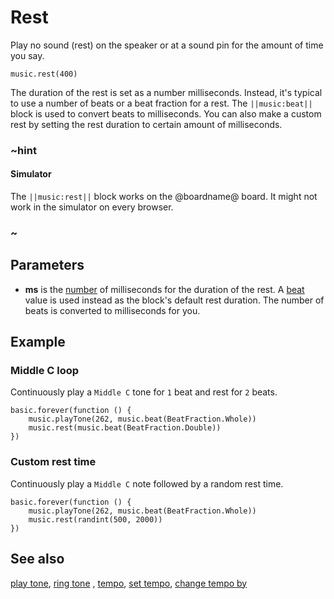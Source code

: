 # Rest

Play no sound (rest) on the speaker or at a sound pin for the amount of time you say.

```sig
music.rest(400)
```

The duration of the rest is set as a number milliseconds. Instead, it's typical to use a number of beats or a beat fraction for a rest. The ``||music:beat||`` block is used to convert beats to milliseconds. You can also make a custom rest by setting the rest duration to certain amount of milliseconds.

### ~hint

#### Simulator

The ``||music:rest||`` block works on the @boardname@ board. It might not work in the simulator on every browser.

### ~

## Parameters

* **ms** is the [number](/types/number) of milliseconds for the duration of the rest. A [beat](/reference/music/beat) value is used instead as the block's default rest duration. The number of beats is converted to milliseconds for you.

## Example

### Middle C loop

Continuously play a `Middle C` tone for `1` beat and rest for `2` beats.

```blocks
basic.forever(function () {
    music.playTone(262, music.beat(BeatFraction.Whole))
    music.rest(music.beat(BeatFraction.Double))
})
```

### Custom rest time

Continuously play a `Middle C` note followed by a random rest time.

```blocks
basic.forever(function () {
    music.playTone(262, music.beat(BeatFraction.Whole))
    music.rest(randint(500, 2000))
})
```

## See also

[play tone](/reference/music/play-tone), [ring tone](/reference/music/ring-tone) , [tempo](/reference/music/tempo), [set tempo](/reference/music/set-tempo), [change tempo by](/reference/music/change-tempo-by)


